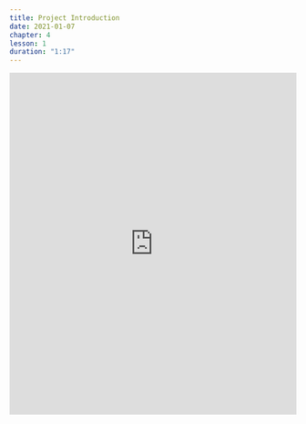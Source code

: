 ```yaml
---
title: Project Introduction
date: 2021-01-07
chapter: 4
lesson: 1
duration: "1:17"
---
```


<iframe width="100%" height="600" src="https://www.youtube.com/embed/KpS4REFiVhk?list=PLlvgXQiqkT5BUM2GChIt7y5raWmyetsQz" title="YouTube video player" frameborder="0" allow="accelerometer; autoplay; clipboard-write; encrypted-media; gyroscope; picture-in-picture" allowfullscreen></iframe>